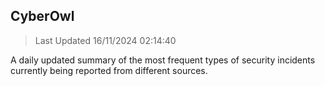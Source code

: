 ## CyberOwl 
> Last Updated 16/11/2024 02:14:40 


A daily updated summary of the most frequent types of security incidents currently being reported from different sources.

